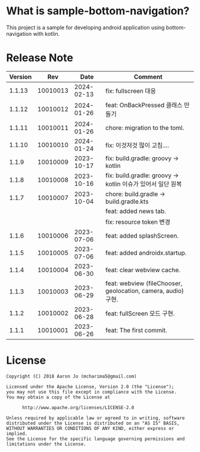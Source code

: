 
# What is sample-bottom-navigation?
This project is a sample for developing android application using bottom-navigation with kotlin.


# Release Note
| Version | Rev      | Date       | Comment                                                     |
|---------|----------|------------|-------------------------------------------------------------|
| 1.1.13  | 10010013 | 2024-02-13 | fix: fullscreen 대응                                          |
| 1.1.12  | 10010012 | 2024-01-26 | feat: OnBackPressed 클래스 만들기                                 |
| 1.1.11  | 10010011 | 2024-01-26 | chore: migration to the toml.                               |
| 1.1.10  | 10010010 | 2024-01-24 | fix: 이것저것 많이 고침....                                         |
| 1.1.9   | 10010009 | 2023-10-17 | fix: build.gradle: groovy -> kotlin                         |
| 1.1.8   | 10010008 | 2023-10-16 | fix: build.gradle: groovy -> kotlin 이슈가 있어서 일단 원복           |
| 1.1.7   | 10010007 | 2023-10-04 | chore: build.gradle -> build.gradle.kts                     |
|         |          |            | feat: added news tab.                                       |
|         |          |            | fix: resource token 변경                                      |
| 1.1.6   | 10010006 | 2023-07-06 | feat: added splashScreen.                                   |
| 1.1.5   | 10010005 | 2023-07-06 | feat: added androidx.startup.                               |
| 1.1.4   | 10010004 | 2023-06-30 | feat: clear webview cache.                                  |
| 1.1.3   | 10010003 | 2023-06-29 | feat: webview (fileChooser, geolocation, camera, audio) 구현. |
| 1.1.2   | 10010002 | 2023-06-28 | feat: fullScreen 모드 구현.                                     |
| 1.1.1   | 10010001 | 2023-06-26 | feat: The first commit.                                     |



# License
```code
Copyright (C) 2018 Aaron Jo (mcharima5@gmail.com)

Licensed under the Apache License, Version 2.0 (the "License");
you may not use this file except in compliance with the License.
You may obtain a copy of the License at

      http://www.apache.org/licenses/LICENSE-2.0
      
Unless required by applicable law or agreed to in writing, software
distributed under the License is distributed on an "AS IS" BASIS,
WITHOUT WARRANTIES OR CONDITIONS OF ANY KIND, either express or implied.
See the License for the specific language governing permissions and
limitations under the License.
```
